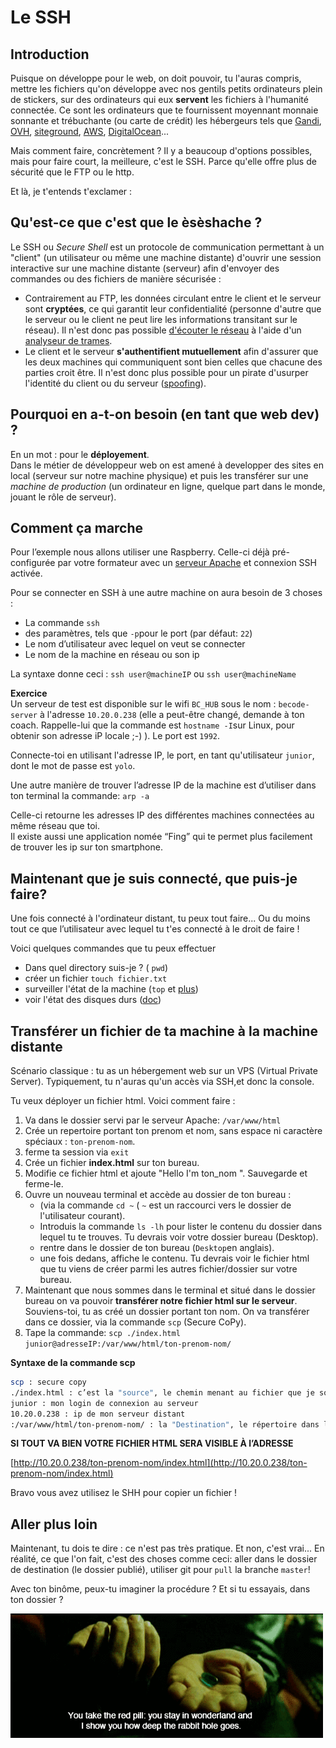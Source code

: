 # Le SSH

## Introduction
Puisque on développe pour le web, on doit pouvoir, tu l'auras compris, mettre les fichiers qu'on développe avec nos gentils petits ordinateurs plein de stickers, sur des ordinateurs  qui eux **servent** les fichiers à l'humanité connectée. Ce sont les ordinateurs que te fournissent moyennant monnaie sonnante et trébuchante (ou carte de crédit) les hébergeurs tels que [Gandi](https://gandi.net), [OVH](https://www.ovh.com/fr/), [siteground](https://www.siteground.com/), [AWS](https://aws.amazon.com/fr/), [DigitalOcean](https://www.digitalocean.com/)...

Mais comment faire, concrètement ? Il y a beaucoup d'options possibles, mais pour faire court, la meilleure, c'est le SSH. Parce qu'elle offre plus de sécurité que le FTP ou le http.

Et là, je t'entends t'exclamer :  

## Qu'est-ce que c'est que le èsèshache ?

Le SSH ou *Secure Shell* est un protocole de communication permettant à un "client" (un utilisateur ou même une machine distante) d'ouvrir une session interactive sur une machine distante (serveur) afin d'envoyer des commandes ou des fichiers de manière sécurisée :

 - Contrairement au FTP, les données circulant entre le client et le serveur sont **cryptées**, ce qui garantit leur confidentialité (personne d'autre que le serveur ou le client ne peut lire les informations transitant sur le réseau). Il n'est donc pas possible [d'écouter le réseau](https://www.commentcamarche.com/contents/68-analyseurs-reseau-sniffers) à l'aide d'un [analyseur de trames](https://www.commentcamarche.com/contents/68-analyseurs-reseau-sniffers).
 - Le client et le serveur **s'authentifient mutuellement** afin d'assurer que les deux machines qui communiquent sont bien celles que chacune des parties croit être. Il n'est donc plus possible pour un pirate d'usurper l'identité du client ou du serveur ([spoofing](https://www.commentcamarche.com/contents/71-usurpation-d-adresse-ip-mystification-spoofing)).
 
## Pourquoi en a-t-on besoin (en tant que web dev) ?

En un mot : pour le **déployement**.  
Dans le métier de développeur web on est amené à developper des sites en local (serveur sur notre machine physique)  et puis les transférer sur une *machine de production* (un ordinateur en ligne, quelque part dans le monde, jouant le rôle de serveur). 

## Comment ça marche

Pour l’exemple nous allons utiliser une Raspberry. Celle-ci déjà pré-configurée par votre formateur avec un [serveur Apache](https://fr.wikipedia.org/wiki/Apache_HTTP_Server) et connexion SSH activée.

Pour se connecter en SSH à une autre machine on aura besoin de 3 choses :  

- La commande `ssh`
- des paramètres, tels que `-p`pour le port (par défaut: `22`)
- Le nom d’utilisateur avec lequel on veut se connecter
- Le nom de la machine en réseau ou son ip

La syntaxe donne ceci : 
`ssh user@machineIP` ou `ssh user@machineName`

**Exercice**  
Un serveur de test est disponible sur le wifi `BC_HUB` sous le nom : `becode-server` à l'adresse `10.20.0.238` (elle a peut-être changé, demande à ton coach. Rappelle-lui que la commande est `hostname -I`sur Linux, pour obtenir son adresse iP locale ;-) ). Le port est `1992`.

Connecte-toi en utilisant l'adresse IP, le port, en tant qu'utilisateur `junior`, dont le mot de passe est `yolo`.


Une autre manière de trouver l’adresse IP de la machine est d’utiliser dans ton terminal la commande: `arp -a`

Celle-ci retourne les adresses IP des différentes machines connectées au même réseau que toi.  
Il existe aussi une application nomée “Fing” qui te permet plus facilement de trouver les ip sur ton smartphone.

## Maintenant que je suis connecté, que puis-je faire?

Une fois connecté à l'ordinateur distant, tu peux tout faire... Ou du moins tout ce que l’utilisateur avec lequel tu t'es connecté à le droit de faire !

Voici quelques commandes que tu peux effectuer

- Dans quel directory suis-je ?  ( `pwd`)
- créer un fichier `touch fichier.txt`
- surveiller l'état de la machine (`top` et [plus](https://www.howtogeek.com/107217/how-to-manage-processes-from-the-linux-terminal-10-commands-you-need-to-know/))
- voir l'état des disques durs ([doc](https://askubuntu.com/questions/432836/how-can-i-check-disk-space-used-in-a-partition-using-the-terminal-in-ubuntu-12-0/432842))

## Transférer un fichier de ta machine à la machine distante

Scénario classique : tu as un hébergement web sur un VPS (Virtual Private Server). Typiquement, tu n'auras qu'un accès via SSH,et donc la console.

Tu veux déployer un fichier html. Voici comment faire : 

1. Va dans le dossier servi par le serveur Apache: `/var/www/html`
1. Crée un repertoire portant ton prenom et nom, sans espace ni caractère spéciaux : `ton-prenom-nom`. 
1. ferme ta session  via `exit`
1. Crée un fichier **index.html** sur ton bureau.
1. Modifie ce fichier html et ajoute "Hello I'm ton_nom ". Sauvegarde et ferme-le.
1. Ouvre un nouveau terminal et accède au dossier de ton bureau :  
	- (via la commande `cd ~` ( `~` est un raccourci vers le dossier de l'utilisateur courant).
	- Introduis la commande `ls -lh` pour lister le contenu du dossier dans lequel tu te trouves. Tu devrais voir votre dossier bureau (Desktop).
	- rentre dans le dossier de ton bureau (`Desktop`en anglais). 
	- une fois dedans, affiche le contenu. Tu devrais voir le fichier html que tu viens de créer parmi les autres fichier/dossier sur votre bureau.
1. Maintenant que nous sommes dans le terminal et situé dans le dossier bureau on va pouvoir **transférer notre fichier html sur le serveur**. Souviens-toi, tu as créé un dossier portant ton nom. On va transférer dans ce dossier, via la commande `scp` (Secure CoPy).  
2. Tape la commande: `scp ./index.html junior@adresseIP:/var/www/html/ton-prenom-nom/`

**Syntaxe de la commande scp**  

```bash
scp : secure copy 
./index.html : c’est la "source", le chemin menant au fichier que je souhaite tranférer
junior : mon login de connexion au serveur 
10.20.0.238 : ip de mon serveur distant
:/var/www/html/ton-prenom-nom/ : la "Destination", le répertoire dans lequel je veux copier la source sur mon serveur distant
```
**SI TOUT VA BIEN VOTRE FICHIER HTML SERA VISIBLE À l’ADRESSE**

[http://10.20.0.238/ton-prenom-nom/index.html](http://10.20.0.238/ton-prenom-nom/index.html)

Bravo vous avez utilisez le SHH pour copier un fichier !

## Aller plus loin

Maintenant, tu dois te dire : ce n'est pas très pratique. Et non, c'est vrai... En réalité, ce que l'on fait, c'est des choses comme ceci: aller dans le dossier de destination (le dossier publié), utiliser git pour `pull` la branche `master`! 

Avec ton binôme, peux-tu imaginer la procédure ? Et si tu essayais, dans ton dossier ?


![](./redpill.gif)
